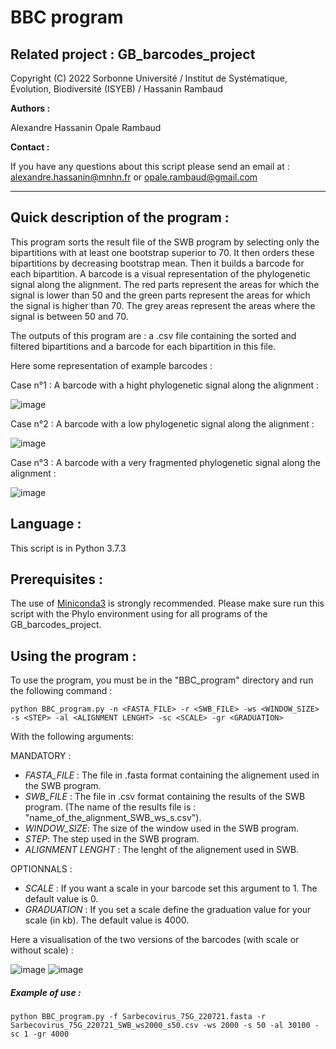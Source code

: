 # BBC program 

## Related project : GB_barcodes_project

Copyright (C) 2022 Sorbonne Université / Institut de Systématique, Évolution, Biodiversité (ISYEB) / Hassanin Rambaud


__Authors :__

Alexandre Hassanin
Opale Rambaud 



__Contact :__

If you have any questions about this script please send an email at : alexandre.hassanin@mnhn.fr or opale.rambaud@gmail.com

--------------------------------------------------------------------------------------------------------------------------------------------


## Quick description of the program : 

This program sorts the result file of the SWB program by selecting only the bipartitions with at least one bootstrap superior to 70. It then orders these bipartitions by 
decreasing bootstrap mean. Then it builds a barcode for each bipartition. A barcode is a visual representation of the phylogenetic signal along the alignment. The red parts 
represent the areas for which the signal is lower than 50 and the green parts represent the areas for which the signal is higher than 70. The grey areas represent the areas 
where the signal is between 50 and 70. 

The outputs of this program are : a .csv file containing the sorted and filtered bipartitions and a barcode for each bipartition in this file.  

Here some representation of example barcodes : 

Case n°1 : A barcode with a hight phylogenetic signal along the alignment :

![image](BC_hight_signal.jpg)

Case n°2 : A barcode with a low phylogenetic signal along the alignment :

![image](BC_low_signal.jpg)

Case n°3 : A barcode with a very fragmented phylogenetic signal along the alignment :

![image](BC_fragment.jpg)


## Language :

This script is in Python 3.7.3

## Prerequisites : 

The use of [Miniconda3](https://docs.conda.io/en/latest/miniconda.html) is strongly recommended.
Please make sure run this script with the Phylo environment using for all programs of the GB_barcodes_project.


## Using the program : 

To use the program, you must be in the "BBC_program" directory and run the following command :

```
python BBC_program.py -n <FASTA_FILE> -r <SWB_FILE> -ws <WINDOW_SIZE> -s <STEP> -al <ALIGNMENT LENGHT> -sc <SCALE> -gr <GRADUATION>
```

With the following arguments:

MANDATORY :

- *FASTA_FILE* : The file in .fasta format containing the alignement used in the SWB program.
- *SWB_FILE* : The file in .csv format containing the results of the SWB program. 
(The name of the results file is : "name_of_the_alignment_SWB_ws_s.csv").
- *WINDOW_SIZE*: The size of the window used in the SWB program.
- *STEP*: The step used in the SWB program.
- *ALIGNMENT LENGHT* : The lenght of the alignement used in SWB. 

OPTIONNALS :

- *SCALE* : If you want a scale in your barcode set this argument to 1. The default value is 0.
- *GRADUATION* : If you set a scale define the graduation value for your scale (in kb). The default value is 4000.

Here a visualisation of the two versions of the barcodes (with scale or without scale) :

![image](BC_scale.jpg)
![image](BC_no_scale.jpg)

##### Example of use : 

```
python BBC_program.py -f Sarbecovirus_75G_220721.fasta -r Sarbecovirus_75G_220721_SWB_ws2000_s50.csv -ws 2000 -s 50 -al 30100 -sc 1 -gr 4000
```

